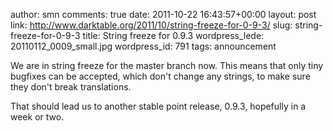 author: smn
comments: true
date: 2011-10-22 16:43:57+00:00
layout: post
link: http://www.darktable.org/2011/10/string-freeze-for-0-9-3/
slug: string-freeze-for-0-9-3
title: String freeze for 0.9.3
wordpress_lede: 20110112_0009_small.jpg
wordpress_id: 791
tags: announcement

We are in string freeze for the master branch now. This means that only tiny bugfixes can be accepted, which don't change any strings, to make sure they don't break translations.

That should lead us to another stable point release, 0.9.3, hopefully in a week or two.
